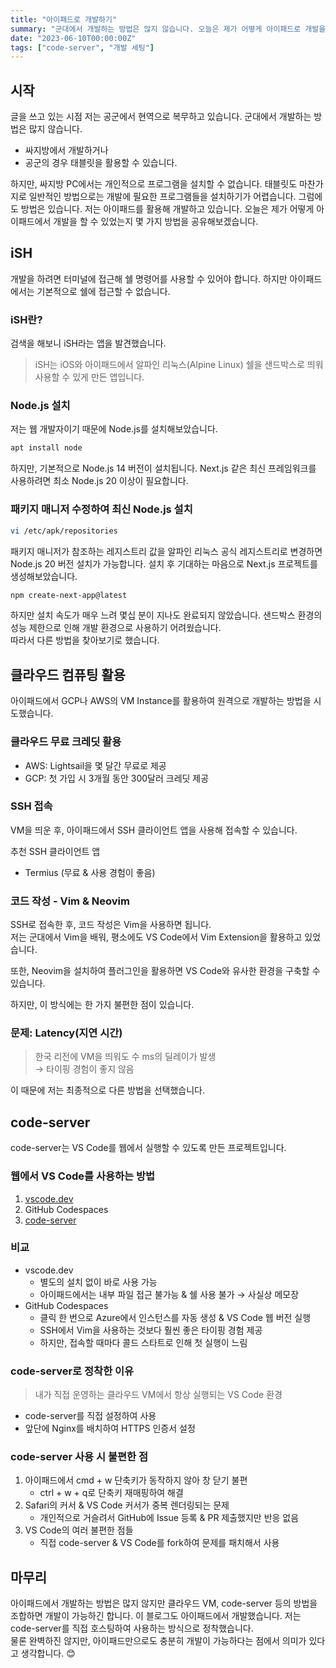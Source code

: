 ```yaml
---
title: "아이패드로 개발하기"
summary: "군대에서 개발하는 방법은 많지 않습니다. 오늘은 제가 어떻게 아이패드로 개발을 할 수 있었는지 몇가지 방법을 공유해보고자 합니다."
date: "2023-06-10T00:00:00Z"
tags: ["code-server", "개발 세팅"]
---
```


## 시작

글을 쓰고 있는 시점 저는 공군에서 현역으로 복무하고 있습니다. 군대에서 개발하는 방법은 많지 않습니다.

- 싸지방에서 개발하거나
- 공군의 경우 태블릿을 활용할 수 있습니다.

하지만, 싸지방 PC에서는 개인적으로 프로그램을 설치할 수 없습니다. 태블릿도 마찬가지로 일반적인 방법으로는 개발에 필요한 프로그램들을 설치하기가 어렵습니다.
그럼에도 방법은 있습니다. 저는 아이패드를 활용해 개발하고 있습니다. 오늘은 제가 어떻게 아이패드에서 개발을 할 수 있었는지 몇 가지 방법을 공유해보겠습니다.

## iSH

개발을 하려면 터미널에 접근해 쉘 명령어를 사용할 수 있어야 합니다. 하지만 아이패드에서는 기본적으로 쉘에 접근할 수 없습니다.

### iSH란?

검색을 해보니 iSH라는 앱을 발견했습니다.

> iSH는 iOS와 아이패드에서 알파인 리눅스(Alpine Linux) 쉘을 샌드박스로 띄워 사용할 수 있게 만든 앱입니다.

### Node.js 설치

저는 웹 개발자이기 때문에 Node.js를 설치해보았습니다.

```sh
apt install node
```

하지만, 기본적으로 Node.js 14 버전이 설치됩니다. Next.js 같은 최신 프레임워크를 사용하려면 최소 Node.js 20 이상이 필요합니다.

### 패키지 매니저 수정하여 최신 Node.js 설치

```sh
vi /etc/apk/repositories
```

패키지 매니저가 참조하는 레지스트리 값을 알파인 리눅스 공식 레지스트리로 변경하면 Node.js 20 버전 설치가 가능합니다.
설치 후 기대하는 마음으로 Next.js 프로젝트를 생성해보았습니다.

```sh
npm create-next-app@latest
```

하지만 설치 속도가 매우 느려 몇십 분이 지나도 완료되지 않았습니다. 샌드박스 환경의 성능 제한으로 인해 개발 환경으로 사용하기 어려웠습니다.  
따라서 다른 방법을 찾아보기로 했습니다.

## 클라우드 컴퓨팅 활용

아이패드에서 GCP나 AWS의 VM Instance를 활용하여 원격으로 개발하는 방법을 시도했습니다.

### 클라우드 무료 크레딧 활용

- AWS: Lightsail을 몇 달간 무료로 제공
- GCP: 첫 가입 시 3개월 동안 300달러 크레딧 제공

### SSH 접속

VM을 띄운 후, 아이패드에서 SSH 클라이언트 앱을 사용해 접속할 수 있습니다.

추천 SSH 클라이언트 앱

- Termius (무료 & 사용 경험이 좋음)

### 코드 작성 - Vim & Neovim

SSH로 접속한 후, 코드 작성은 Vim을 사용하면 됩니다.  
저는 군대에서 Vim을 배워, 평소에도 VS Code에서 Vim Extension을 활용하고 있었습니다.

또한, Neovim을 설치하여 플러그인을 활용하면 VS Code와 유사한 환경을 구축할 수 있습니다.

하지만, 이 방식에는 한 가지 불편한 점이 있습니다.

### 문제: Latency(지연 시간)

> 한국 리전에 VM을 띄워도 수 ms의 딜레이가 발생  
> → 타이핑 경험이 좋지 않음

이 때문에 저는 최종적으로 다른 방법을 선택했습니다.

## code-server

code-server는 VS Code를 웹에서 실행할 수 있도록 만든 프로젝트입니다.

### 웹에서 VS Code를 사용하는 방법

1. [vscode.dev](https://vscode.dev)
2. GitHub Codespaces
3. [code-server](https://github.com/coder/code-server)

### 비교

- vscode.dev
  - 별도의 설치 없이 바로 사용 가능
  - 아이패드에서는 내부 파일 접근 불가능 & 쉘 사용 불가 → 사실상 메모장
- GitHub Codespaces
  - 클릭 한 번으로 Azure에서 인스턴스를 자동 생성 & VS Code 웹 버전 실행
  - SSH에서 Vim을 사용하는 것보다 훨씬 좋은 타이핑 경험 제공
  - 하지만, 접속할 때마다 콜드 스타트로 인해 첫 실행이 느림

### code-server로 정착한 이유

> 내가 직접 운영하는 클라우드 VM에서 항상 실행되는 VS Code 환경

- code-server를 직접 설정하여 사용
- 앞단에 Nginx를 배치하여 HTTPS 인증서 설정

### code-server 사용 시 불편한 점

1. 아이패드에서 cmd + w 단축키가 동작하지 않아 창 닫기 불편
   - ctrl + w + q로 단축키 재매핑하여 해결
2. Safari의 커서 & VS Code 커서가 중복 렌더링되는 문제
   - 개인적으로 거슬려서 GitHub에 Issue 등록 & PR 제출했지만 반응 없음
3. VS Code의 여러 불편한 점들
   - 직접 code-server & VS Code를 fork하여 문제를 패치해서 사용

## 마무리

아이패드에서 개발하는 방법은 많지 않지만 클라우드 VM, code-server 등의 방법을 조합하면 개발이 가능하긴 합니다. 이 블로그도 아이패드에서 개발했습니다.
저는 code-server를 직접 호스팅하여 사용하는 방식으로 정착했습니다.  
물론 완벽하진 않지만, 아이패드만으로도 충분히 개발이 가능하다는 점에서 의미가 있다고 생각합니다. 😊
